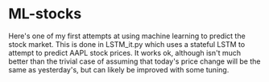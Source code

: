 # ML-stocks

Here's one of my first attempts at using machine learning to predict the stock market. This is done in LSTM_it.py which uses a stateful LSTM to attempt to predict AAPL stock prices. It works ok, although isn't much better than the trivial case of assuming that today's price change will be the same as yesterday's, but can likely be improved with some tuning.
